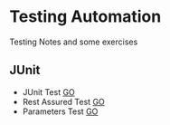 # Testing Automation
Testing Notes and some exercises

## JUnit
* JUnit Test [GO](https://github.com/HopeMashal/Testing-Automation/tree/master/JUNIT/junitdemo/src)
* Rest Assured Test [GO](https://github.com/HopeMashal/Testing-Automation/tree/master/JUNIT/rest-assured-demo/src)
* Parameters Test [GO](https://github.com/HopeMashal/Testing-Automation/tree/master/JUNIT/param-task-demo/src)